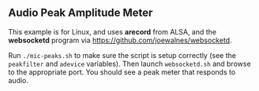 ## Audio Peak Amplitude Meter

This example is for Linux, and uses **arecord** from ALSA, and the **websocketd** program via https://github.com/joewalnes/websocketd.

Run `./mic-peaks.sh` to make sure the script is setup correctly (see the `peakfilter` and `adevice` variables).  Then launch `websocketd.sh` and browse to the appropriate port.  You should see a peak meter that responds to audio.